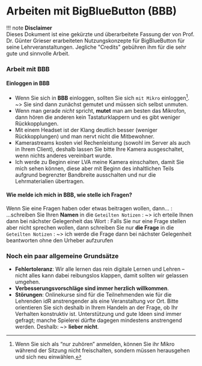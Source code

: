 # Arbeiten mit BigBlueButton (BBB)

!!! note
    **Disclaimer**  
    Dieses Dokument ist eine gekürzte und überarbeitete Fassung der von Prof. Dr. Günter Grieser erarbeiteten Nutzungskonzepte für BigBlueButton für seine Lehrveranstaltungen. Jegliche "Credits" gebühren ihm für die sehr gute und sinnvolle Arbeit.



### Arbeit mit BBB
#### Einloggen in BBB
* Wenn Sie sich in **BBB** einloggen, sollten Sie sich `mit Mikro` einloggen[^1].  
    ~> Sie sind dann zunächst gemutet und müssen sich selbst unmuten. 
* Wenn man gerade *nicht* spricht, **mutet** man am besten das Mikrofon, dann hören die anderen kein Tastaturklappern und es gibt weniger Rückkopplungen.
* Mit einem Headset ist der Klang deutlich besser (weniger Rückkopplungen) und man nervt nicht die Mitbewohner.
* Kamerastreams kosten viel Rechenleistung (sowohl im Server als auch in Ihrem Client), deshalb lassen Sie bitte Ihre Kamera ausgeschaltet, wenn nichts anderes vereinbart wurde.
* Ich werde zu Beginn einer LVA meine Kamera einschalten, damit Sie mich sehen können, diese aber mit Beginn des inhaltlichen Teils aufgrund begrenzter Bandbreite ausschalten und nur die Lehrmaterialien übertragen. 

#### Wie melde ich mich in BBB, wie stelle ich Fragen?
Wenn Sie eine Fragen haben oder etwas beitragen wollen, dann...
: ...schreiben Sie Ihren **Namen** in die `Geteilten Notizen`
    : ~> ich erteile Ihnen dann bei nächster Gelegenheit das Wort 
: Falls Sie nur eine Frage stellen aber nicht sprechen wollen, dann schreiben Sie nur **die Frage** in die `Geteilten Notizen`
    : ~> ich werde die Frage dann bei nächster Gelegenheit beantworten ohne den Urheber aufzurufen


### Noch ein paar allgemeine Grundsätze
* **Fehlertoleranz**: Wir alle lernen das rein digitale Lernen und Lehren – nicht alles kann dabei reibungslos klappen, damit sollten wir gelassen umgehen.  
* **Verbesserungsvorschläge sind immer herzlich willkommen**.
* **Störungen**: Onlinekurse sind für die Teilnehmenden wie für die Lehrenden idR anstrengender als eine Veranstaltung vor Ort. Bitte orientieren Sie sich deshalb in Ihrem Handeln an der Frage, ob Ihr Verhalten konstruktiv ist. Unterstützung und gute Ideen sind immer gefragt; manche Spielerei dürfte dagegen mindestens anstrengend werden. Deshalb: ~> **lieber nicht**.


[^1]:  Wenn Sie sich als “nur zuhören” anmelden, können Sie ihr Mikro während der Sitzung nicht freischalten, sondern müssen herausgehen und sich neu einwählen.